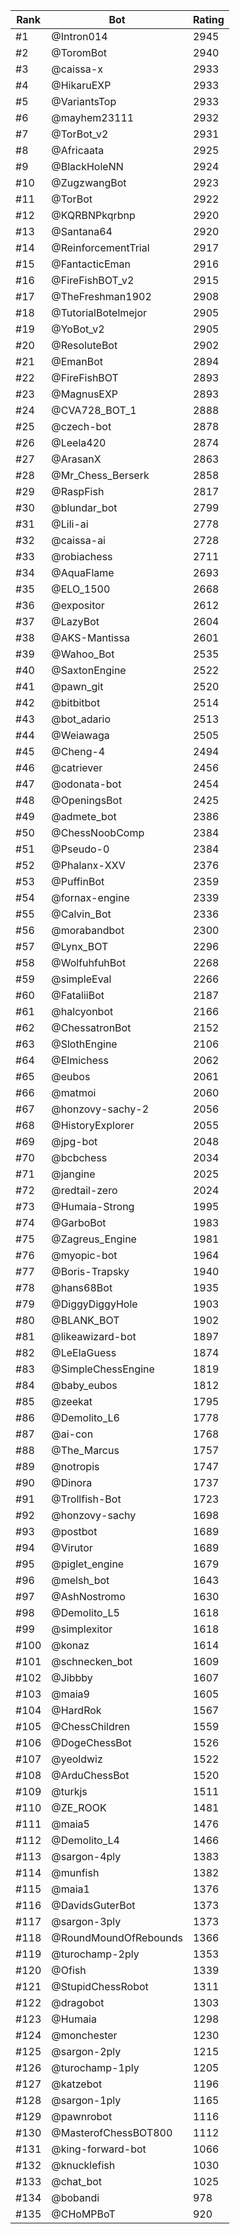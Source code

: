 Rank|Bot|Rating
---|---|---
#1|@Intron014|2945
#2|@ToromBot|2940
#3|@caissa-x|2933
#4|@HikaruEXP|2933
#5|@VariantsTop|2933
#6|@mayhem23111|2932
#7|@TorBot_v2|2931
#8|@Africaata|2925
#9|@BlackHoleNN|2924
#10|@ZugzwangBot|2923
#11|@TorBot|2922
#12|@KQRBNPkqrbnp|2920
#13|@Santana64|2920
#14|@ReinforcementTrial|2917
#15|@FantacticEman|2916
#16|@FireFishBOT_v2|2915
#17|@TheFreshman1902|2908
#18|@TutorialBotelmejor|2905
#19|@YoBot_v2|2905
#20|@ResoluteBot|2902
#21|@EmanBot|2894
#22|@FireFishBOT|2893
#23|@MagnusEXP|2893
#24|@CVA728_BOT_1|2888
#25|@czech-bot|2878
#26|@Leela420|2874
#27|@ArasanX|2863
#28|@Mr_Chess_Berserk|2858
#29|@RaspFish|2817
#30|@blundar_bot|2799
#31|@Lili-ai|2778
#32|@caissa-ai|2728
#33|@robiachess|2711
#34|@AquaFlame|2693
#35|@ELO_1500|2668
#36|@expositor|2612
#37|@LazyBot|2604
#38|@AKS-Mantissa|2601
#39|@Wahoo_Bot|2535
#40|@SaxtonEngine|2522
#41|@pawn_git|2520
#42|@bitbitbot|2514
#43|@bot_adario|2513
#44|@Weiawaga|2505
#45|@Cheng-4|2494
#46|@catriever|2456
#47|@odonata-bot|2454
#48|@OpeningsBot|2425
#49|@admete_bot|2386
#50|@ChessNoobComp|2384
#51|@Pseudo-0|2384
#52|@Phalanx-XXV|2376
#53|@PuffinBot|2359
#54|@fornax-engine|2339
#55|@Calvin_Bot|2336
#56|@morabandbot|2300
#57|@Lynx_BOT|2296
#58|@WolfuhfuhBot|2268
#59|@simpleEval|2266
#60|@FataliiBot|2187
#61|@halcyonbot|2166
#62|@ChessatronBot|2152
#63|@SlothEngine|2106
#64|@Elmichess|2062
#65|@eubos|2061
#66|@matmoi|2060
#67|@honzovy-sachy-2|2056
#68|@HistoryExplorer|2055
#69|@jpg-bot|2048
#70|@bcbchess|2034
#71|@jangine|2025
#72|@redtail-zero|2024
#73|@Humaia-Strong|1995
#74|@GarboBot|1983
#75|@Zagreus_Engine|1981
#76|@myopic-bot|1964
#77|@Boris-Trapsky|1940
#78|@hans68Bot|1935
#79|@DiggyDiggyHole|1903
#80|@BLANK_BOT|1902
#81|@likeawizard-bot|1897
#82|@LeElaGuess|1874
#83|@SimpleChessEngine|1819
#84|@baby_eubos|1812
#85|@zeekat|1795
#86|@Demolito_L6|1778
#87|@ai-con|1768
#88|@The_Marcus|1757
#89|@notropis|1747
#90|@Dinora|1737
#91|@Trollfish-Bot|1723
#92|@honzovy-sachy|1698
#93|@postbot|1689
#94|@Virutor|1689
#95|@piglet_engine|1679
#96|@melsh_bot|1643
#97|@AshNostromo|1630
#98|@Demolito_L5|1618
#99|@simplexitor|1618
#100|@konaz|1614
#101|@schnecken_bot|1609
#102|@Jibbby|1607
#103|@maia9|1605
#104|@HardRok|1567
#105|@ChessChildren|1559
#106|@DogeChessBot|1526
#107|@yeoldwiz|1522
#108|@ArduChessBot|1520
#109|@turkjs|1511
#110|@ZE_ROOK|1481
#111|@maia5|1476
#112|@Demolito_L4|1466
#113|@sargon-4ply|1383
#114|@munfish|1382
#115|@maia1|1376
#116|@DavidsGuterBot|1373
#117|@sargon-3ply|1373
#118|@RoundMoundOfRebounds|1366
#119|@turochamp-2ply|1353
#120|@Ofish|1339
#121|@StupidChessRobot|1311
#122|@dragobot|1303
#123|@Humaia|1298
#124|@monchester|1230
#125|@sargon-2ply|1215
#126|@turochamp-1ply|1205
#127|@katzebot|1196
#128|@sargon-1ply|1165
#129|@pawnrobot|1116
#130|@MasterofChessBOT800|1112
#131|@king-forward-bot|1066
#132|@knucklefish|1030
#133|@chat_bot|1025
#134|@bobandi|978
#135|@CHoMPBoT|920

